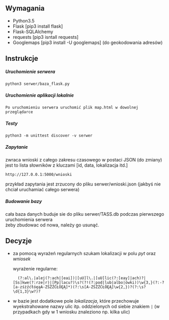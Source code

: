 ## Wymagania
+ Python3.5
+ Flask [pip3 install flask]
+ Flask-SQLAlchemy
+ requests [pip3 isntall requests]
+ Googlemaps [pip3 install -U googlemaps] (do geokodowania adresów)

## Instrukcje

##### Uruchomienie serwera
    python3 serwer/baza_flask.py

##### Uruchomienie aplikacji lokalnie
    Po uruchomieniu serwera uruchomić plik map.html w dowolnej przeglądarce
    
##### Testy
    python3 -m unittest discover -v serwer
    
##### Zapytanie
zwraca wnioski z całego zakresu czasowego w postaci JSON (do zmiany)
jest to lista słowników z kluczami [id, data, lokalizacja itd.]

    http://127.0.0.1:5000/wnioski

przykład zapytania jest zrzucony do pliku serwer/wnioski.json (jakbyś nie chciał uruchamiać całego serwera)

##### Budowanie bazy
cała baza danych buduje sie do pliku serwer/TASS.db podczas pierwszego uruchomienia serwera  
żeby zbudowac od nowa, należy go usunąć.
    
## Decyzje
+ za pomocą wyrażeń regularnych szukam lokalizacji w polu *pyt* oraz *wniosek*
  
  wyrażenie regularne:
  
        (?:al\.|alej(?:ach|[eai])|[uU]l\.|[uU]lic(?:[eay]|ach)?|[Ss]kwe(?:rze|r)|[Pp]lacu?)\s?(?!(?:pod|lub|albo|ówki))\w{3,}(?:-?[a-zśżźćłóęąA-ZŚŻŹĆŁÓĘĄ]*)(?:\s[A-ZŚŻŹĆŁÓĘĄ]\w{2,})?(?:\s?\d{1,3}\w?)?
+ w bazie jest dodatkowe pole *lokalizacja*, które przechowuje wyekstrahowane nazwy ulic itp. oddzielonych od siebie
     znakiem `|` (w przypadkach gdy w 1 wniosku znaleziono np. kilka ulic)